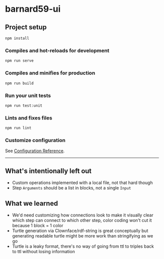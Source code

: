 # barnard59-ui

## Project setup
```
npm install
```

### Compiles and hot-reloads for development
```
npm run serve
```

### Compiles and minifies for production
```
npm run build
```

### Run your unit tests
```
npm run test:unit
```

### Lints and fixes files
```
npm run lint
```

### Customize configuration
See [Configuration Reference](https://cli.vuejs.org/config/).

---

## What's intentionally left out

* Custom operations implemented with a local file, not that hard though
* Step `Arguments` should be a list in blocks, not a single `Input`

## What we learned

* We'd need customizing how connections look to make it visually clear which step can connect to which other step, color coding won't cut it because 1 block = 1 color
* Turtle generation via Clownface/rdf-string is great conceptually but generating readable turtle might be more work than stringifying as we go
* Turtle is a leaky format, there's no way of going from ttl to triples back to ttl without losing information
